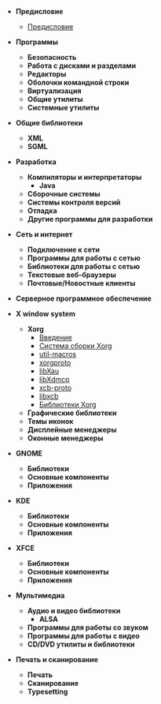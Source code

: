 - **Предисловие**
  - [Предисловие](prologue/foreword)

- **Программы**
  - **Безопасность**
  - **Работа с дисками и разделами**
  - **Редакторы**
  - **Оболочки командной строки**
  - **Виртуализация**
  - **Общие утилиты**
  - **Системные утилиты**
  
- **Общие библиотеки**
  - **XML**
  - **SGML**
  
- **Разработка**
  - **Компиляторы и интерпретаторы**
    - **Java**
  - **Сборочные системы**
  - **Системы контроля версий**
  - **Отладка**
  - **Другие программы для разработки**
  
- **Сеть и интернет**
  - **Подключение к сети**
  - **Программы для работы с сетью**
  - **Библиотеки для работы с сетью**
  - **Текстовые веб-браузеры**
  - **Почтовые/Новостные клиенты**
  
- **Серверное программное обеспечение**
<!-- TODO: разбить на подпункты -->

- **X window system**
  - **Xorg**
      - [Введение](x/xorg/intro)
      - [Система сборки Xorg](x/xorg/xorg_build_system)
      - [util-macros](x/xorg/util-macros)
      - [xorgproto](x/xorg/xorgproto)
      - [libXau](x/xorg/libxau)
      - [libXdmcp](x/xorg/libxdmcp)
      - [xcb-proto](x/xorg/xcb-proto)
      - [libxcb](x/xorg/libxcb.md)
      - [Библиотеки Xorg](x/xorg/xorg_libs.md)
  - **Графические библиотеки**
  - **Темы иконок**
  - **Дисплейные менеджеры**
  - **Оконные менеджеры**

- **GNOME**
  - **Библиотеки**
  - **Основные компоненты**
  - **Приложения**
  
- **KDE**
  - **Библиотеки**
  - **Основные компоненты**
  - **Приложения**
  
- **XFCE**
  - **Библиотеки**
  - **Основные компоненты**
  - **Приложения**
  
- **Мультимедиа**
  - **Аудио и видео библиотеки**
    - **ALSA**
  - **Программы для работы со звуком**
  - **Программы для работы с видео**
  - **CD/DVD утилиты и библиотеки**
  
- **Печать и сканирование**
  - **Печать**
  - **Сканирование**
  - **Typesetting**

